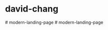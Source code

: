 # david-chang
#   m o d e r n - l a n d i n g - p a g e  
 #   m o d e r n - l a n d i n g - p a g e  
 